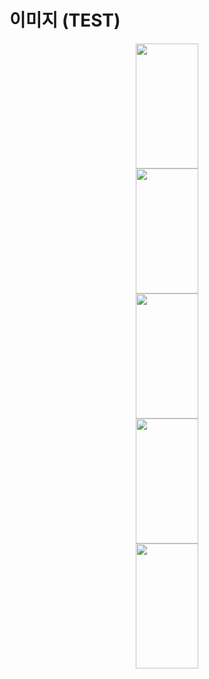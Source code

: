 # 이미지 (TEST)

<center>
  <img
    src="~@source/.vuepress/public/image/20220602_heri_01.png"
    width="100"
    height="200"
  />
</center>
<center>
  <img
    src="~@source/.vuepress/public/image/20220602_heri_02.png"
    width="100"
    height="200"
  />
</center>
<center>
  <img
    src="~@source/.vuepress/public/image/20220602_heri_03.png"
    width="100"
    height="200"
  />
</center>
<center>
  <img
    src="~@source/.vuepress/public/image/20220602_heri_04.png"
    width="100"
    height="200"
  />
</center>
<center>
  <img
    src="~@source/.vuepress/public/image/20220602_heri_05.png"
    width="100"
    height="200"
  />
</center>
